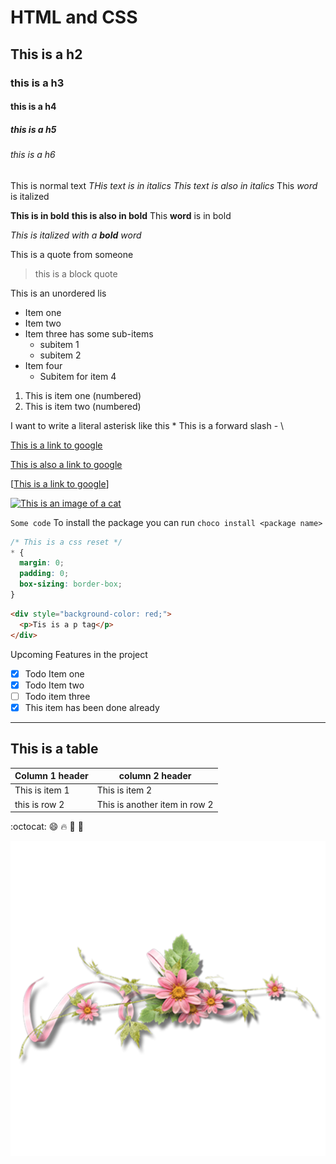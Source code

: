 # HTML and CSS
## This is a h2 
### this is a h3
#### this is a h4 
##### this is a h5 
###### this is a h6

This is normal text 
*THis text is in italics*
_This text is also in italics_
This *word* is italized

**This is in bold**
__this is also in bold__
This **word** is in bold

*This is italized with a **bold** word*

This is a quote from someone 
> this is a block quote 

This is an unordered lis 

* Item one
* Item two 
* Item three has some sub-items 
  * subitem 1
  * subitem 2
* Item four 
  * Subitem for item 4 

1. This is item one (numbered)
2. This is item two (numbered)

I want to write a literal asterisk like this \*
This is a forward slash - \\

<a href="https://google.com">This is a link to google</a>

[This is also a link to google](https://google.com)

[[This is a link to google][google-url]]

[![This is an image of a cat][cat-image]](https://facebook.com)

`Some code`
To install the package you can run `choco install <package name>` 

```css
/* This is a css reset */
* {
  margin: 0; 
  padding: 0; 
  box-sizing: border-box;
}
```

```html
<div style="background-color: red;">
  <p>Tis is a p tag</p>
</div>
```

Upcoming Features in the project 

- [x] Todo Item one
- [x] Todo Item two 
- [ ] Todo item three
- [x] This item has been done already

<hr>

## This is a table

| Column 1 header | column 2 header               |
| --------------- | ----------------------------- |
| This is item 1  | This is item 2                |
| this is row 2   | This is another item in row 2 |

:octocat: :smile: :fire: :100: :pray:

![Top left flower](/imgs/horiztoleft.png)





[google-url]: https://google.com
[cat-image]: https://ukmadcat.com/wp-content/uploads/2019/04/sleepy-cat.jpg
























